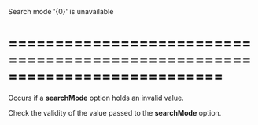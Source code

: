 <!--**
/*-------------------------------------------
    Auto-generated file. Do not modify.
-------------------------------------------

**-->
<!--d-->Search mode '{0}' is unavailable<!--/d-->
===========================================================================
===========================================================================

<!--shortDescription-->
Occurs if a **searchMode** option holds an invalid value.
<!--/shortDescription-->

<!--fullDescription-->
Check the validity of the value passed to the **searchMode** option.
<!--/fullDescription-->